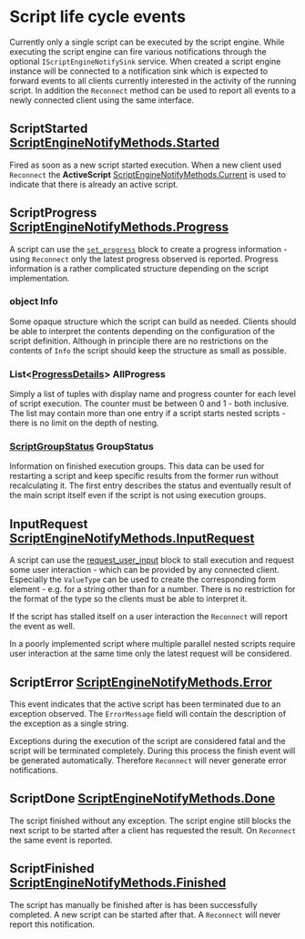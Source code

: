 # Script life cycle events

Currently only a single script can be executed by the script engine. While executing the script engine can fire various notifications through the optional `IScriptEngineNotifySink` service. When created a script engine instance will be connected to a notification sink which is expected to forward events to all clients currently interested in the activity of the running script. In addition the `Reconnect` method can be used to report all events to a newly connected client using the same interface.

## ScriptStarted [ScriptEngineNotifyMethods.Started](ScriptInformation.cs)

Fired as soon as a new script started execution. When a new client used `Reconnect` the **ActiveScript** [ScriptEngineNotifyMethods.Current](ScriptInformation.cs) is used to indicate that there is already an active script.

## ScriptProgress [ScriptEngineNotifyMethods.Progress](ScriptProgress.cs)

A script can use the [`set_progress`](../../Extensions/SetProgress.cs) block to create a progress information - using `Reconnect` only the latest progress observed is reported. Progress information is a rather complicated structure depending on the script implementation.

### object Info

Some opaque structure which the script can build as needed. Clients should be able to interpret the contents depending on the configuration of the script definition. Although in principle there are no restrictions on the contents of `Info` the script should keep the structure as small as possible.

### List<[ProgressDetails](ProgressDetails.cs)> AllProgress

Simply a list of tuples with display name and progress counter for each level of script execution. The counter must be between 0 and 1 - both inclusive. The list may contain more than one entry if a script starts nested scripts - there is no limit on the depth of nesting.

### [ScriptGroupStatus](ScriptGroupStatus.cs) GroupStatus

Information on finished execution groups. This data can be used for restarting a script and keep specific results from the former run without recalculating it. The first entry describes the status and eventually result of the main script itself even if the script is not using execution groups.

## InputRequest [ScriptEngineNotifyMethods.InputRequest](UserInputRequest.cs)

A script can use the [request_user_input](../../Extensions/RequestUserInput.cs) block to stall execution and request some user interaction - which can be provided by any connected client. Especially the `ValueType` can be used to create the corresponding form element - e.g. for a string other than for a number. There is no restriction for the format of the type so the clients must be able to interpret it.

If the script has stalled itself on a user interaction the `Reconnect` will report the event as well.

In a poorly implemented script where multiple parallel nested scripts require user interaction at the same time only the latest request will be considered.

## ScriptError [ScriptEngineNotifyMethods.Error](ScriptError.cs)

This event indicates that the active script has been terminated due to an exception observed. The `ErrorMessage` field will contain the description of the exception as a single string.

Exceptions during the execution of the script are considered fatal and the script will be terminated completely. During this process the finish event will be generated automatically. Therefore `Reconnect` will never generate error notifications.

## ScriptDone [ScriptEngineNotifyMethods.Done](ScriptDone.cs)

The script finished without any exception. The script engine still blocks the next script to be started after a client has requested the result. On `Reconnect` the same event is reported.

## ScriptFinished [ScriptEngineNotifyMethods.Finished](ScriptFinished.cs)

The script has manually be finished after is has been successfully completed. A new script can be started after that. A `Reconnect` will never report this notification.
